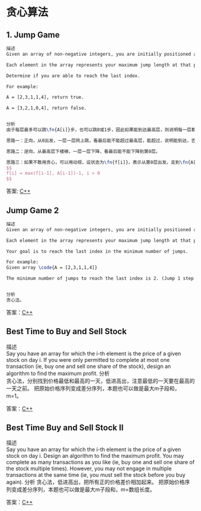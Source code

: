 # 贪心算法
## 1. Jump Game
```latex
描述
Given an array of non-negative integers, you are initially positioned at the first index of the array.

Each element in the array represents your maximum jump length at that position.

Determine if you are able to reach the last index.

For example:

A = [2,3,1,1,4], return true.

A = [3,2,1,0,4], return false.


分析
由于每层最多可以跳\fn{A[i]}步，也可以跳0或1步，因此如果能到达最高层，则说明每一层都可以到达。有了这个条件，说明可以用贪心法。

思路一：正向，从0出发，一层一层网上跳，看最后能不能超过最高层，能超过，说明能到达，否则不能到达。

思路二：逆向，从最高层下楼梯，一层一层下降，看最后能不能下降到第0层。

思路三：如果不敢用贪心，可以用动规，设状态为\fn{f[i]}，表示从第0层出发，走到\fn{A[i]}时剩余的最大步数，则状态转移方程为：
$$
f[i] = max(f[i-1], A[i-1])-1, i > 0
$$
```
答案: [C++](code/1.hpp)

## Jump Game 2
```latex
描述
Given an array of non-negative integers, you are initially positioned at the first index of the array.

Each element in the array represents your maximum jump length at that position.

Your goal is to reach the last index in the minimum number of jumps.

For example:
Given array \code{A = [2,3,1,1,4]}

The minimum number of jumps to reach the last index is 2. (Jump 1 step from index 0 to 1, then 3 steps to the last index.)


分析
贪心法。
```
答案：[C++](code/12.1.hpp)

## Best Time to Buy and Sell Stock
描述    
Say you have an array for which the i-th element is the price of a given stock on day i.
If you were only permitted to complete at most one transaction (ie, buy one and sell one share of the stock), 
design an algorithm to find the maximum profit.
分析   
贪心法，分别找到价格最低和最高的一天，低进高出，注意最低的一天要在最高的一天之前。
把原始价格序列变成差分序列，本题也可以做是最大m子段和，m=1。

答案：[C++](code/12.3.hpp)

## Best Time Buy and Sell Stock II ##
描述   
Say you have an array for which the i-th element is the price of a given stock on day i.
Design an algorithm to find the maximum profit. You may complete as many transactions as you like (ie, buy one and sell one share of the stock multiple times). However, you may not engage in multiple transactions at the same time (ie, you must sell the stock before you buy again).
分析
贪心法，低进高出，把所有正的价格差价相加起来。
把原始价格序列变成差分序列，本题也可以做是最大m子段和，m=数组长度。

答案：[C++](code/12.4.hpp)
